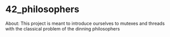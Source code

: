 # 42_philosophers

About:
This project is meant to introduce ourselves to mutexes and threads with the classical problem of the dinning philosophers
